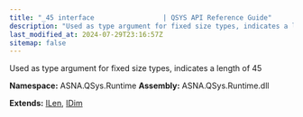 ```yaml
---
title: "_45 interface                 | QSYS API Reference Guide"
description: "Used as type argument for fixed size types, indicates a length of 45  "
last_modified_at: 2024-07-29T23:16:57Z
sitemap: false
---
```


Used as type argument for fixed size types, indicates a length of 45 

**Namespace:** ASNA.QSys.Runtime
**Assembly:** ASNA.QSys.Runtime.dll

**Extends:** [ILen](/reference/runtime/qsys-runtime/i-len.html), [IDim](/reference/runtime/qsys-runtime/i-dim.html)
<br>
<br>
